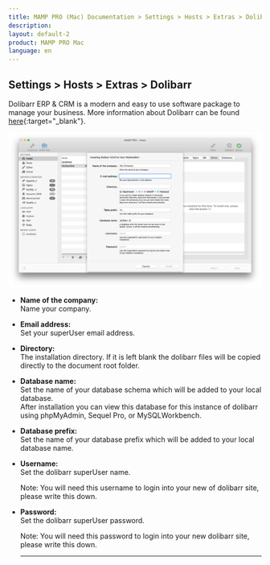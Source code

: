 ```yaml
---
title: MAMP PRO (Mac) Documentation > Settings > Hosts > Extras > Dolibarr
description: 
layout: default-2
product: MAMP PRO Mac
language: en
---
```


## Settings > Hosts > Extras > Dolibarr

Dolibarr ERP & CRM is a modern and easy to use software package to manage your business. More information about Dolibarr can be found [here](https://www.dolibarr.org){:target="_blank"}.

![MAMP](/en/MAMP-PRO-Mac/Settings/Hosts/Extras/Dolibarr/dolibarrExtra.png)

*  **Name of the company:**  
   Name your company.

*  **Email address:**  
   Set your superUser email address.  

*  **Directory:**  
   The installation directory. If it is left blank the dolibarr files will be copied directly to the document root folder.  

*  **Database name:**  
   Set the name of your database schema which will be added to your local database.  
   After installation you can view this database for this instance of dolibarr using phpMyAdmin, Sequel Pro, or MySQLWorkbench. 
 
*  **Database prefix:**  
   Set the name of your database prefix which will be added to your local database name.  
 
*  **Username:**  
   Set the dolibarr superUser name.
   <div class="alert" role="alert">
   Note: You will need this username to login into your new of dolibarr site, please write this down. 
   </div>

*  **Password:**  
   Set the dolibarr superUser password.  
   <div class="alert" role="alert">   
   Note: You will need this password to login into your new dolibarr site, please write this down.
   </div>
   
   ---



